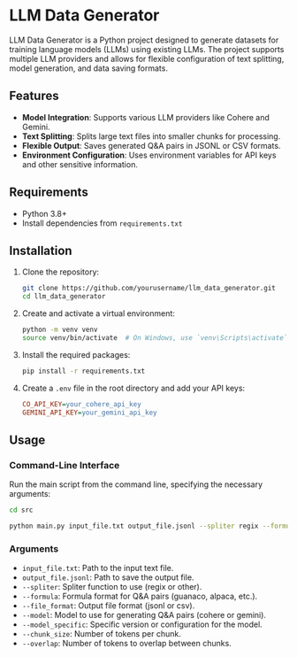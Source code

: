 # LLM Data Generator

LLM Data Generator is a Python project designed to generate datasets for training language models (LLMs) using existing LLMs. The project supports multiple LLM providers and allows for flexible configuration of text splitting, model generation, and data saving formats.

## Features

- **Model Integration**: Supports various LLM providers like Cohere and Gemini.
- **Text Splitting**: Splits large text files into smaller chunks for processing.
- **Flexible Output**: Saves generated Q&A pairs in JSONL or CSV formats.
- **Environment Configuration**: Uses environment variables for API keys and other sensitive information.

## Requirements

- Python 3.8+
- Install dependencies from `requirements.txt`

## Installation

1. Clone the repository:
    ```sh
    git clone https://github.com/yourusername/llm_data_generator.git
    cd llm_data_generator
    ```

2. Create and activate a virtual environment:
    ```sh
    python -m venv venv
    source venv/bin/activate  # On Windows, use `venv\Scripts\activate`
    ```

3. Install the required packages:
    ```sh
    pip install -r requirements.txt
    ```

4. Create a `.env` file in the root directory and add your API keys:
    ```ini
    CO_API_KEY=your_cohere_api_key
    GEMINI_API_KEY=your_gemini_api_key
    ```

## Usage

### Command-Line Interface

Run the main script from the command line, specifying the necessary arguments:

```sh
cd src 

python main.py input_file.txt output_file.jsonl --spliter regix --formula guanaco --file_format jsonl --model cohere --model_specific command-r-plus --chunk_size 1000 --overlap 200
```

### Arguments
- `input_file.txt`: Path to the input text file.
- `output_file.jsonl`: Path to save the output file.
- `--spliter`: Spliter function to use (regix or other).
- `--formula`: Formula format for Q&A pairs (guanaco, alpaca, etc.).
- `--file_format`: Output file format (jsonl or csv).
- `--model`: Model to use for generating Q&A pairs (cohere or gemini).
- `--model_specific`: Specific version or configuration for the model.
- `--chunk_size`: Number of tokens per chunk.
- `--overlap`: Number of tokens to overlap between chunks.
